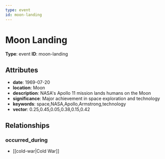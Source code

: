 ```yaml
---
type: event
id: moon-landing
---
```


# Moon Landing

**Type**: event
**ID**: moon-landing

## Attributes

- **date**: 1969-07-20
- **location**: Moon
- **description**: NASA's Apollo 11 mission lands humans on the Moon
- **significance**: Major achievement in space exploration and technology
- **keywords**: space,NASA,Apollo,Armstrong,technology
- **vector**: 0.25,0.45,0.05,0.38,0.15,0.42

## Relationships

### occurred_during

- [[cold-war|Cold War]]

